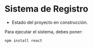 <h1>Sistema de Registro </h1>

- Estado del proyecto en construcción.

Para ejecutar el sistema, debes poner: 


```npm install react```
